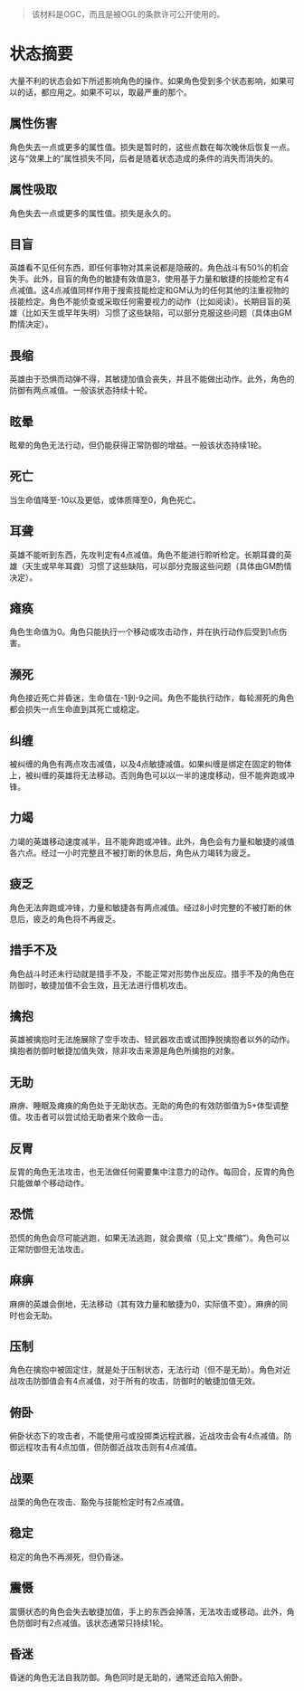 > 该材料是OGC，而且是被OGL的条款许可公开使用的。

# 状态摘要

大量不利的状态会如下所述影响角色的操作。如果角色受到多个状态影响，如果可以的话，都应用之。如果不可以，取最严重的那个。

## 属性伤害

角色失去一点或更多的属性值。损失是暂时的，这些点数在每次晚休后恢复一点。这与“效果上的”属性损失不同，后者是随着状态造成的条件的消失而消失的。

## 属性吸取

角色失去一点或更多的属性值。损失是永久的。

## 目盲

英雄看不见任何东西，即任何事物对其来说都是隐蔽的。角色战斗有50%的机会失手。此外，目盲的角色的敏捷有效值是3，使用基于力量和敏捷的技能检定有4点减值。这4点减值同样作用于搜索技能检定和GM认为的任何其他的注重视物的技能检定。角色不能侦查或采取任何需要视力的动作（比如阅读）。长期目盲的英雄（比如天生或早年失明）习惯了这些缺陷，可以部分克服这些问题（具体由GM酌情决定）。

## 畏缩

英雄由于恐惧而动弹不得，其敏捷加值会丧失，并且不能做出动作。此外，角色的防御有两点减值。一般该状态持续十轮。

## 眩晕

眩晕的角色无法行动，但仍能获得正常防御的增益。一般该状态持续1轮。

## 死亡

当生命值降至-10以及更低，或体质降至0，角色死亡。

## 耳聋

英雄不能听到东西，先攻判定有4点减值。角色不能进行聆听检定。长期耳聋的英雄（天生或早年耳聋）习惯了这些缺陷，可以部分克服这些问题（具体由GM酌情决定）。

## 瘫痪

角色生命值为0。角色只能执行一个移动或攻击动作，并在执行动作后受到1点伤害。

## 濒死

角色接近死亡并昏迷，生命值在-1到-9之间。角色不能执行动作，每轮濒死的角色都会损失一点生命直到其死亡或稳定。

## 纠缠

被纠缠的角色有两点攻击减值，以及4点敏捷减值。如果纠缠是绑定在固定的物体上，被纠缠的英雄将无法移动。否则角色可以以一半的速度移动，但不能奔跑或冲锋。

## 力竭

力竭的英雄移动速度减半，且不能奔跑或冲锋。此外，角色会有力量和敏捷的减值各六点。经过一小时完整且不被打断的休息后，角色从力竭转为疲乏。

## 疲乏

角色无法奔跑或冲锋，力量和敏捷各有两点减值。经过8小时完整的不被打断的休息后，疲乏的角色将不再疲乏。

## 措手不及

角色战斗时还未行动就是措手不及，不能正常对形势作出反应。措手不及的角色在防御时，敏捷加值不会生效，且无法进行借机攻击。

## 擒抱

英雄被擒抱时无法施展除了空手攻击、轻武器攻击或试图挣脱擒抱者以外的动作。擒抱者防御时敏捷加值失效，除非攻击来源是角色所擒抱的对象。

## 无助

麻痹、睡眠及瘫痪的角色处于无助状态。无助的角色的有效防御值为5+体型调整值。攻击者可以尝试给无助者来个致命一击。

## 反胃

反胃的角色无法攻击，也无法做任何需要集中注意力的动作。每回合，反胃的角色只能做单个移动动作。

## 恐慌

恐慌的角色会尽可能逃跑，如果无法逃跑，就会畏缩（见上文“畏缩”）。角色可以正常防御但无法攻击。

## 麻痹

麻痹的英雄会倒地，无法移动（其有效力量和敏捷为0，实际值不变）。麻痹的同时也会无助。

## 压制

角色在擒抱中被固定住，就是处于压制状态，无法行动（但不是无助）。角色对近战攻击防御值会有4点减值，对于所有的攻击，防御时的敏捷加值无效。

## 俯卧

俯卧状态下的攻击者，不能使用弓或投掷类远程武器，近战攻击会有4点减值。防御远程攻击有4点加值，但防御近战攻击则有4点减值。

## 战栗

战栗的角色在攻击、豁免与技能检定时有2点减值。

## 稳定

稳定的角色不再濒死，但仍昏迷。

## 震慑

震慑状态的角色会失去敏捷加值，手上的东西会掉落，无法攻击或移动。此外，角色防御时有2点减值。该状态通常只持续1轮。

## 昏迷

昏迷的角色无法自我防御。角色同时是无助的，通常还会陷入俯卧。
